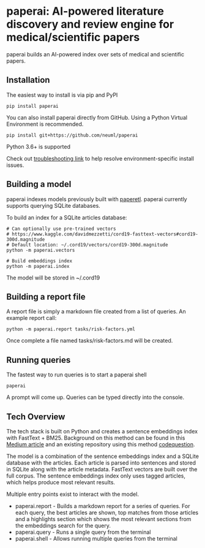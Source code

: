 # paperai: AI-powered literature discovery and review engine for medical/scientific papers

paperai builds an AI-powered index over sets of medical and scientific papers.

## Installation
The easiest way to install is via pip and PyPI

    pip install paperai

You can also install paperai directly from GitHub. Using a Python Virtual Environment is recommended.

    pip install git+https://github.com/neuml/paperai

Python 3.6+ is supported

Check out [troubleshooting link](https://github.com/neuml/txtai#troubleshooting) to help resolve environment-specific install issues.

## Building a model
paperai indexes models previously built with [paperetl](https://github.com/neuml/paperetl). paperai currently supports querying SQLite databases.

To build an index for a SQLite articles database:

    # Can optionally use pre-trained vectors
    # https://www.kaggle.com/davidmezzetti/cord19-fasttext-vectors#cord19-300d.magnitude
    # Default location: ~/.cord19/vectors/cord19-300d.magnitude
    python -m paperai.vectors

    # Build embeddings index
    python -m paperai.index

The model will be stored in ~/.cord19

## Building a report file
A report file is simply a markdown file created from a list of queries. An example report call:

    python -m paperai.report tasks/risk-factors.yml

Once complete a file named tasks/risk-factors.md will be created.

## Running queries
The fastest way to run queries is to start a paperai shell

    paperai

A prompt will come up. Queries can be typed directly into the console.

## Tech Overview
The tech stack is built on Python and creates a sentence embeddings index with FastText + BM25. Background on this method can be found in this [Medium article](https://towardsdatascience.com/building-a-sentence-embedding-index-with-fasttext-and-bm25-f07e7148d240) and an existing repository using this method [codequestion](https://github.com/neuml/codequestion).

The model is a combination of the sentence embeddings index and a SQLite database with the articles. Each article is parsed into sentences and stored in SQLite along with the article metadata. FastText vectors are built over the full corpus. The sentence embeddings index only uses tagged articles, which helps produce most relevant results.

Multiple entry points exist to interact with the model.

- paperai.report - Builds a markdown report for a series of queries. For each query, the best articles are shown, top matches from those articles and a highlights section which shows the most relevant sections from the embeddings search for the query.
- paperai.query - Runs a single query from the terminal
- paperai.shell - Allows running multiple queries from the terminal
